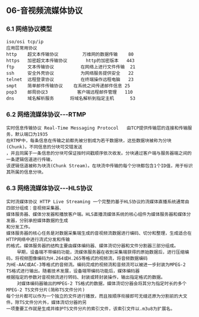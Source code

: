 ## 06-音视频流媒体协议

### 6.1 网络协议模型
    iso/osi tcp/ip
    应用层常用协议
    http    超文本传输协议         万维网的数据传输    80
    https   加密超文本传输协议       http的加密版本   443
    ftp     文本传输协议          在网络上进行文件传输  21
    ssh     安全外壳协议          为网络服务提供安全   22
    telnet  远程登录协议          在终端操作远程电脑   23
    smpt    简单邮件传输协议    在系统之间传递邮件信息 25
    pop3    邮局协议3           客户端远程邮件管理   110
    dns     域名解析服务      将域名解析到指定主机      53

### 6.2 网络流媒体协议---RTMP
    实时信息传输协议 Real-Time Messaging Protocol   由TCP提供传输层的连接和传输服务，默认端口为1935
    在RTMP中，每条信息在传输之前都先被分割成为若干数据块，这些数据块被称为分块(Chunk)。不同信息的分块可交错发送
    ，并且同属于一条信息的分块可保证按时间戳顺序依次收发。分块通过客户端与服务器端之间的一条逻辑信道进行传输，
    该逻辑信道被称为块流(Chunk Stream)。在块流中传输的每个分块都包含1个ID值，用于标识其所属的信息分块。

### 6.3 网络流媒体协议---HLS协议
    实时流媒体协议 HTTP Live Streaming 一个完整的基于HLS协议的流媒体直播系统通常由四部分组成：音视频采集器、
    媒体服务器、媒体分发器和播放客户端。HLS直播流媒体系统的核心组件为媒体服务器和媒体分发器，分别承担媒体数据的生成
    和分发工作。
    媒体服务器的核心任务是对数据采集端生成的音视频流数据进行编码、切分和整理，生成适合在HTTP网络中进行流式分发和传输
    的格式。媒体服务器的结构主要由媒体编码器、媒体流切分器和文件分割器三部分组成。
        早期，设备端不带编码功能，流媒体服务器在收到采集端获得的原始数据后，进行压缩编码，将视频图像编码为H.264或H.265等格式的视频流，将音频数据编码
    为HE-AAC或AC-3等格式的音频流。编码完成的视频流和音频流可以被进一步封装为MPEG-2 TS格式进行输出。随着技术发展，设备端带编码功能后，媒体编码器
    根据指定的参数对音视频流进行转码、封装或转封装操作，输出指定格式的数据。
        对媒体编码器输出的MPEG-2 TS格式的数据，媒体流切分器会将其分为指定时长的多个MPEG-2 TS文件分片(简称TS文件分片)
    每个分片都可以作为一个独立的文件进行播放，而且按顺序衔接即可无缝还原为分割前的大文件。除TS文件分片外，媒体流切分器的另
    一项重要工作就是生成并维护TS文件分片的索引文件，该索引文件以.m3u8为扩展名。
    